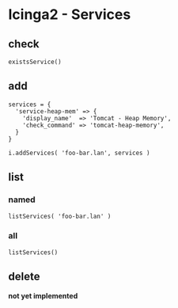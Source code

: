 # Icinga2 - Services


## check
    existsService()

## add
    services = {
      'service-heap-mem' => {
        'display_name'  => 'Tomcat - Heap Memory',
        'check_command' => 'tomcat-heap-memory',
      }
    }

    i.addServices( 'foo-bar.lan', services )

## list

### named
    listServices( 'foo-bar.lan' )

### all
    listServices()

## delete
**not yet implemented**
